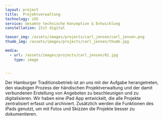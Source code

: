 ```yaml
---
layout: project
title:  Projektverwaltung
technology: iOS
service: Gesamte technische Konzeption & Entwicklung
constellation: 21st digital

teaser_img: /assets/images/projects/carl_jensen/carl_jensen.png
thumb_img: /assets/images/projects/carl_jensen/thumb.jpg

media:
  - url: /assets/images/projects/carl_jensen/01.jpg
    type: image


---
```


Der Hamburger Traditionsbetrieb ist an uns mit der Aufgabe herangetreten, den staubigen Prozess der händischen Projektverwaltung und der damit verbundenen Erstellung von Angeboten zu beschleunigen und zu digitalisieren. Wir haben eine iPad App entwickelt, die alle Projekte zentralisiert erfasst und archiviert. Zusätzlich werden die Funktionen des iPads genutzt, um mit Fotos und Skizzen die Projekte besser zu dokumentieren.